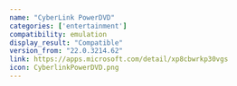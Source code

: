 ```yaml
---
name: "CyberLink PowerDVD"
categories: ['entertainment']
compatibility: emulation
display_result: "Compatible"
version_from: "22.0.3214.62"
link: https://apps.microsoft.com/detail/xp8cbwrkp30vgs
icon: CyberlinkPowerDVD.png
---
```


